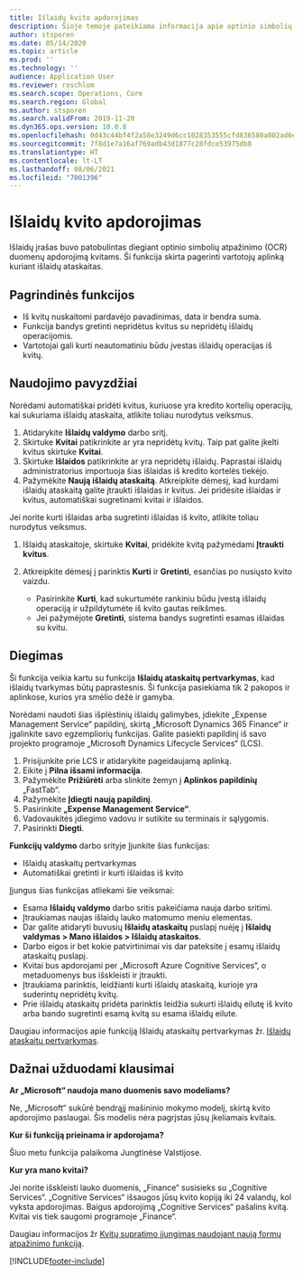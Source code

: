 ```yaml
---
title: Išlaidų kvito apdorojimas
description: Šioje temoje pateikiama informacija apie optinio simbolių atpažinimo (OCR) apdorojimą kvitams. Ši funkcija skirta pagerinti vartotojų aplinką kuriant išlaidų ataskaitas programoje „Microsoft Dynamics 365 Finance“.
author: stsporen
ms.date: 05/14/2020
ms.topic: article
ms.prod: ''
ms.technology: ''
audience: Application User
ms.reviewer: roschlom
ms.search.scope: Operations, Core
ms.search.region: Global
ms.author: stsporen
ms.search.validFrom: 2019-11-20
ms.dyn365.ops.version: 10.0.8
ms.openlocfilehash: 0d43c44bf4f2a58e3249d6cc1028353555cfd836580a802ad6e1878dc9b2e263
ms.sourcegitcommit: 7f8d1e7a16af769adb43d1877c28fdce53975db8
ms.translationtype: HT
ms.contentlocale: lt-LT
ms.lasthandoff: 08/06/2021
ms.locfileid: "7001396"
---
```

# <a name="expense-receipt-processing"></a>Išlaidų kvito apdorojimas

Išlaidų įrašas buvo patobulintas diegiant optinio simbolių atpažinimo (OCR) duomenų apdorojimą kvitams. Ši funkcija skirta pagerinti vartotojų aplinką kuriant išlaidų ataskaitas.

## <a name="key-features"></a>Pagrindinės funkcijos

- Iš kvitų nuskaitomi pardavėjo pavadinimas, data ir bendra suma.
- Funkcija bandys gretinti nepridėtus kvitus su nepridėtų išlaidų operacijomis.
- Vartotojai gali kurti neautomatiniu būdu įvestas išlaidų operacijas iš kvitų.

## <a name="usage-examples"></a>Naudojimo pavyzdžiai

Norėdami automatiškai pridėti kvitus, kuriuose yra kredito kortelių operacijų, kai sukuriama išlaidų ataskaita, atlikite toliau nurodytus veiksmus.

  1. Atidarykite **Išlaidų valdymo** darbo sritį.
  2. Skirtuke **Kvitai** patikrinkite ar yra nepridėtų kvitų. Taip pat galite įkelti kvitus skirtuke **Kvitai**.
  3. Skirtuke **Išlaidos** patikrinkite ar yra nepridėtų išlaidų. Paprastai išlaidų administratorius importuoja šias išlaidas iš kredito kortelės tiekėjo.
  4. Pažymėkite **Naują išlaidų ataskaitą**. Atkreipkite dėmesį, kad kurdami išlaidų ataskaitą galite įtraukti išlaidas ir kvitus. Jei pridėsite išlaidas ir kvitus, automatiškai sugretinami kvitai ir išlaidos.

Jei norite kurti išlaidas arba sugretinti išlaidas iš kvito, atlikite toliau nurodytus veiksmus.

  1. Išlaidų ataskaitoje, skirtuke **Kvitai**, pridėkite kvitą pažymėdami **Įtraukti kvitus**.
  2. Atkreipkite dėmesį į parinktis **Kurti** ir **Gretinti**, esančias po nusiųsto kvito vaizdu.

      - Pasirinkite **Kurti**, kad sukurtumėte rankiniu būdu įvestą išlaidų operaciją ir užpildytumėte iš kvito gautas reikšmes.
      - Jei pažymėjote **Gretinti**, sistema bandys sugretinti esamas išlaidas su kvitu.

## <a name="installation"></a>Diegimas

Ši funkcija veikia kartu su funkcija **Išlaidų ataskaitų pertvarkymas**, kad išlaidų tvarkymas būtų paprastesnis. Ši funkcija pasiekiama tik 2 pakopos ir aplinkose, kurios yra smėlio dėžė ir gamyba.

Norėdami naudoti šias išplėstinių išlaidų galimybes, įdiekite „Expense Management Service“ papildinį, skirtą „Microsoft Dynamics 365 Finance“ ir įgalinkite savo egzempliorių funkcijas. Galite pasiekti papildinį iš savo projekto programoje „Microsoft Dynamics Lifecycle Services“ (LCS).

1. Prisijunkite prie LCS ir atidarykite pageidaujamą aplinką.
2. Eikite į **Pilna išsami informacija**.
3. Pažymėkite **Prižiūrėti** arba slinkite žemyn į  **Aplinkos papildinių** „FastTab“.
4. Pažymėkite **Įdiegti naują papildinį**.
5. Pasirinkite **„Expense Management Service“**.
6. Vadovaukitės įdiegimo vadovu ir sutikite su terminais ir sąlygomis.
7. Pasirinkti **Diegti**.

**Funkcijų valdymo** darbo srityje Įjunkite šias funkcijas:

- Išlaidų ataskaitų pertvarkymas
- Automatiškai gretinti ir kurti išlaidas iš kvito

Įjungus šias funkcijas atliekami šie veiksmai:

- Esama **Išlaidų valdymo** darbo sritis pakeičiama nauja darbo sritimi.
- Įtraukiamas naujas išlaidų lauko matomumo meniu elementas.
- Dar galite atidaryti buvusių **Išlaidų ataskaitų** puslapį nuėję į **Išlaidų valdymas > Mano išlaidos > Išlaidų ataskaitos**.
- Darbo eigos ir bet kokie patvirtinimai vis dar pateksite į esamų išlaidų ataskaitų puslapį.
- Kvitai bus apdorojami per „Microsoft Azure Cognitive Services“, o metaduomenys bus išskleisti ir įtraukti.
- Įtraukiama parinktis, leidžianti kurti išlaidų ataskaitą, kurioje yra suderintų nepridėtų kvitų.
- Prie išlaidų ataskaitų pridėta parinktis leidžia sukurti išlaidų eilutę iš kvito arba bando sugretinti esamą kvitą su esama išlaidų eilute.

Daugiau informacijos apie funkciją Išlaidų ataskaitų pertvarkymas žr. [Išlaidų ataskaitų pertvarkymas](ExpenseWorkspaceNew.md).

## <a name="frequently-asked-questions"></a>Dažnai užduodami klausimai

**Ar „Microsoft“ naudoja mano duomenis savo modeliams?**

Ne, „Microsoft“ sukūrė bendrąjį mašininio mokymo modelį, skirtą kvito apdorojimo paslaugai. Šis modelis nėra pagrįstas jūsų įkeliamais kvitais.

**Kur ši funkciją prieinama ir apdorojama?**

Šiuo metu funkcija palaikoma Jungtinėse Valstijose.

**Kur yra mano kvitai?**

Jei norite išskleisti lauko duomenis, „Finance“ susisieks su „Cognitive Services“. „Cognitive Services“ išsaugos jūsų kvito kopiją iki 24 valandų, kol vyksta apdorojimas. Baigus apdorojimą „Cognitive Services“ pašalins kvitą. Kvitai vis tiek saugomi programoje „Finance“.

Daugiau informacijos žr [Kvitų supratimo įjungimas naudojant naują formų atpažinimo funkciją](https://azure.microsoft.com/blog/enable-receipt-understanding-with-form-recognizer-s-new-capability/).


[!INCLUDE[footer-include](../includes/footer-banner.md)]